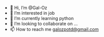 - 👋 Hi, I’m @Gal-Oz
- 👀 I’m interested in job
- 🌱 I’m currently learning python
- 💞️ I’m looking to collaborate on ...
- 📫 How to reach me galozpotd@gmail.com

<!---
Gal-Oz/Gal-Oz is a ✨ special ✨ repository because its `README.md` (this file) appears on your GitHub profile.
You can click the Preview link to take a look at your changes.
--->
